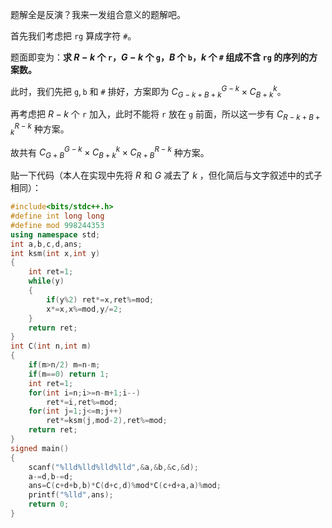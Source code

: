 题解全是反演？我来一发组合意义的题解吧。

首先我们考虑把 $\texttt{rg}$ 算成字符 $\texttt{\#}$。

题面即变为：**求 $R - k$ 个 $\texttt{r}$，$G-k$ 个 $\texttt{g}$，$B$ 个 $\texttt{b}$，$k$ 个 $\texttt{\#}$ 组成不含 $\texttt{rg}$ 的序列的方案数。**

此时，我们先把 $\texttt{g},\texttt{b}$ 和 $\texttt{\#}$ 排好，方案即为 $C_{G-k +B+k}^{G-k} \times C_{B+k}^k$。

再考虑把 $R-k$ 个 $\texttt{r}$ 加入，此时不能将 $\texttt{r}$ 放在 $\texttt{g}$ 前面，所以这一步有 $C_{R-k+B+k}^{R-k}$ 种方案。

故共有 $C_{G+B}^{G-k} \times C_{B+k}^k \times C_{R+B}^{R-k}$ 种方案。

贴一下代码（本人在实现中先将 $R$ 和 $G$ 减去了 $k$ ，但化简后与文字叙述中的式子相同）：
```cpp
#include<bits/stdc++.h>
#define int long long
#define mod 998244353
using namespace std;
int a,b,c,d,ans;
int ksm(int x,int y)
{
	int ret=1;
	while(y)
	{
		if(y%2) ret*=x,ret%=mod;
		x*=x,x%=mod,y/=2;
	}
	return ret;
}
int C(int n,int m)
{
	if(m>n/2) m=n-m;
	if(m==0) return 1;
	int ret=1;
	for(int i=n;i>=n-m+1;i--)
		ret*=i,ret%=mod;
	for(int j=1;j<=m;j++)
		ret*=ksm(j,mod-2),ret%=mod;
	return ret;
}
signed main()
{
	scanf("%lld%lld%lld%lld",&a,&b,&c,&d);
	a-=d,b-=d;
	ans=C(c+d+b,b)*C(d+c,d)%mod*C(c+d+a,a)%mod;
	printf("%lld",ans);
	return 0;
}
```
